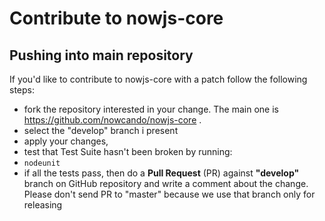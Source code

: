 # Contribute to nowjs-core

## Pushing into main repository
If you'd like to contribute to nowjs-core with a patch follow the following steps:
* fork the repository interested in your change. The main one is https://github.com/nowcando/nowjs-core .
* select the "develop" branch i present
* apply your changes,
* test that Test Suite hasn't been broken by running:
 * `nodeunit`
* if all the tests pass, then do a **Pull Request** (PR) against **"develop"** branch on GitHub repository and write a comment about the change. Please don't send PR to "master" because we use that branch only for releasing

